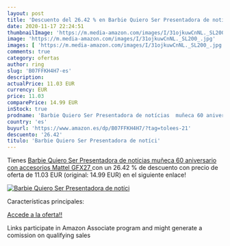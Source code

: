 ```yaml
---
layout: post
title: 'Descuento del 26.42 % en Barbie Quiero Ser Presentadora de notíci'
date: 2020-11-17 22:24:51
thumbnailImage: 'https://m.media-amazon.com/images/I/31ojkuwCnNL._SL200_.jpg'
image: 'https://m.media-amazon.com/images/I/31ojkuwCnNL._SL200_.jpg'
images: [ 'https://m.media-amazon.com/images/I/31ojkuwCnNL._SL200_.jpg' ]
comments: true
category: ofertas
author: ring
slug: 'B07FFKH4H7-es'
description:
actualPrice: 11.03 EUR
currency: EUR
price: 11.03
comparePrice: 14.99 EUR
inStock: true
prodname: 'Barbie Quiero Ser Presentadora de notícias  muñeca 60 aniversario con accesorios  Mattel GFX27 '
country: 'es'
buyurl: 'https://www.amazon.es/dp/B07FFKH4H7/?tag=tolees-21'
descuento: '26.42'
titulo: 'Barbie Quiero Ser Presentadora de notíci'
---
```


Tienes [Barbie Quiero Ser Presentadora de notícias  muñeca 60 aniversario con accesorios  Mattel GFX27 ](https://www.amazon.es/dp/B07FFKH4H7/?tag=tolees-21) con un 26.42 % de descuento con precio de oferta de 11.03 EUR (original: 14.99 EUR) en el siguiente enlace!

[![Barbie Quiero Ser Presentadora de notíci](https://m.media-amazon.com/images/I/31ojkuwCnNL._SL200_.jpg)](https://www.amazon.es/dp/B07FFKH4H7/?tag=tolees-21)

Características principales:


[Accede a la oferta!!](https://www.amazon.es/dp/B07FFKH4H7/?tag=tolees-21)

Links participate in Amazon Associate program and might generate a comission on qualifying sales


